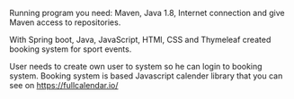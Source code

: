 Running program you need:
Maven,
Java 1.8,
Internet connection and give Maven access to repositories.

With Spring boot, Java, JavaScript, HTMl, CSS and Thymeleaf created booking system for sport events.

User needs to create own user to system so he can login to booking system. Booking system is based Javascript  calender library that you can see on
https://fullcalendar.io/
